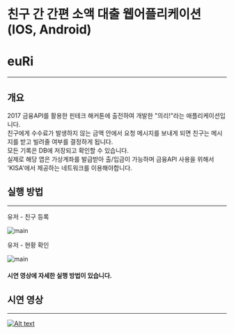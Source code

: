 # 친구 간 간편 소액 대출 웹어플리케이션(IOS, Android)

euRi
=============

-------------

## 개요
 2017 금융API를 활용한 핀테크 해커톤에 출전하여 개발한 "의리!"라는 애플리케이션입니다.  
 친구에게 수수료가 발생하지 않는 금액 안에서 요청 메시지를 보내게 되면 친구는 메시지를 받고 빌려줄 여부를 결정하게 됩니다.  
 모든 기록은 DB에 저장되고 확인할 수 있습니다.  
 실제로 해당 앱은 가상계좌를 발급받아 출/입금이 가능하며 금융API 사용을 위해서 'KISA'에서 제공하는 네트워크를 이용해야합니다.

## 실행 방법
-------------

유저 - 친구 등록

![main](./screenshot/user.png)

유저 - 현황 확인

![main](./screenshot/user1.png)

#### 시연 영상에 자세한 실행 방법이 있습니다.

## 시연 영상
-------------
[![Alt text](./screenshot/videoTest.png)](https://youtu.be/mA8cjDR0F-M)
